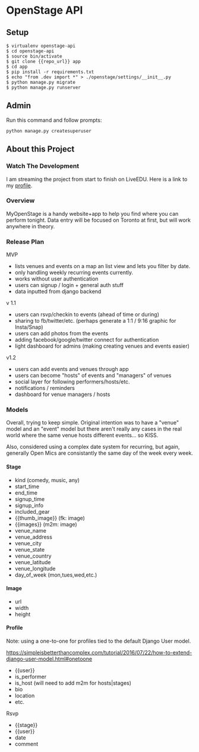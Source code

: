# OpenStage API

## Setup

```
$ virtualenv openstage-api
$ cd openstage-api
$ source bin/activate
$ git clone {{repo_url}} app
$ cd app
$ pip install -r requirements.txt
$ echo "from .dev import *" > ./openstage/settings/__init__.py
$ python manage.py migrate
$ python manage.py runserver
```

## Admin

Run this command and follow prompts:

```
python manage.py createsuperuser
```

## About this Project

### Watch The Development

I am streaming the project from start to finish on LiveEDU. Here is a link to my [profile](https://www.liveedu.tv/tylersavery/settings/channel/).

### Overview

MyOpenStage is a handy website+app to help you find where you can perform tonight.
Data entry will be focused on Toronto at first, but will work anywhere in theory.

### Release Plan

MVP

- lists venues and events on a map an list view and lets you filter by date.
- only handling weekly recurring events currently.
- works without user authentication
- users can signup / login + general auth stuff
- data inputted from django backend

v 1.1

- users can rsvp/checkin to events (ahead of time or during)
- sharing to fb/twitter/etc. (perhaps generate a 1:1 / 9:16 graphic for Insta/Snap)
- users can add photos from the events
- adding facebook/google/twitter connect for authentication
- light dashboard for admins (making creating venues and events easier)

v1.2

- users can add events and venues through app
- users can become "hosts" of events and "managers" of venues
- social layer for following performers/hosts/etc.
- notifications / reminders
- dashboard for venue managers / hosts

### Models

Overall, trying to keep simple. Original intention was to have a "venue" model and an "event" model but there aren't really any cases in the real world where the same venue hosts different events... so KISS.

Also, considered using a complex date system for recurring, but again, generally Open Mics are consistantly the same day of the week every week.

#### Stage

- kind (comedy, music, any)
- start_time
- end_time
- signup_time
- signup_info
- included_gear
- {{thumb_image}} (fk: image)
- {{images}} (m2m: image)
- venue_name
- venue_address
- venue_city
- venue_state
- venue_country
- venue_latitude
- venue_longitude
- day_of_week (mon,tues,wed,etc.)

#### Image

- url
- width
- height

#### Profile

Note: using a one-to-one for profiles tied to the default Django User model.

https://simpleisbetterthancomplex.com/tutorial/2016/07/22/how-to-extend-django-user-model.html#onetoone

- {{user}}
- is_performer
- is_host (will need to add m2m for hosts|stages)
- bio
- location
- etc.

Rsvp

- {{stage}}
- {{user}}
- date
- comment
